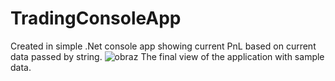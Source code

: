 # TradingConsoleApp
Created in simple .Net console app showing current PnL based on current data passed by string.
![obraz](https://user-images.githubusercontent.com/32790015/56854712-ed2de500-6932-11e9-92f8-e8752f7b8787.png)
The final view of the application with sample data.
